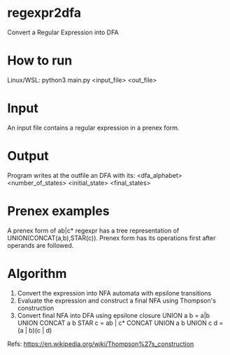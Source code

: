 # regexpr2dfa
Convert a Regular Expression into DFA

# How to run
Linux/WSL: python3 main.py <input_file> <out_file>

# Input
An input file contains a regular expression in a prenex form.


# Output
Program writes at the outfile an DFA with its:
<dfa_alphabet>
<number_of_states>
<initial_state>
<final_states>
<transitions>
  
# Prenex examples
A prenex form of ab|c* regexpr has a tree representation of UNION(CONCAT(a,b),STAR(c)).
Prenex form has its operations first after operands are followed.

# Algorithm
  1. Convert the expression into NFA automata with epsilone transitions
  2. Evaluate the expression and construct a final NFA using Thompson's construction
  3. Convert final NFA into DFA using epsilone closure
UNION a b = a|b
UNION CONCAT a b STAR c = ab | c*
CONCAT UNION a b UNION c d = (a | b)(c | d)
  
  

Refs: https://en.wikipedia.org/wiki/Thompson%27s_construction



